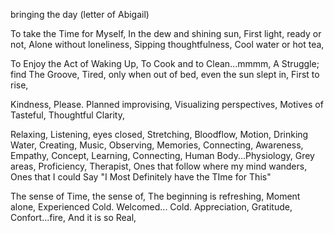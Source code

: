 bringing the day (letter of Abigail)

To take the Time for Myself,
In the dew and shining sun,
First light, ready or not,
Alone without loneliness,
Sipping thoughtfulness,
Cool water or hot tea,

To Enjoy the Act of Waking Up,
To Cook and to Clean...mmmm,
A Struggle; find The Groove,
Tired, only when out of bed,
even the sun slept in,
First to rise,

Kindness, Please.
Planned improvising,
Visualizing perspectives,
Motives of Tasteful,
Thoughtful Clarity,

Relaxing, Listening, eyes closed,
Stretching, Bloodflow, Motion, Drinking Water,
Creating, Music, Observing, Memories, Connecting,
Awareness, Empathy, Concept, Learning, Connecting,
Human Body...Physiology, Grey areas,
Proficiency, Therapist,
Ones that follow where my mind wanders,
Ones that  I could Say "I Most Definitely have the TIme for This"

The sense of Time, the sense of,
The beginning is refreshing,
Moment alone,
Experienced Cold.
Welcomed... Cold.
Appreciation, Gratitude, Confort...fire,
And it is so Real,

